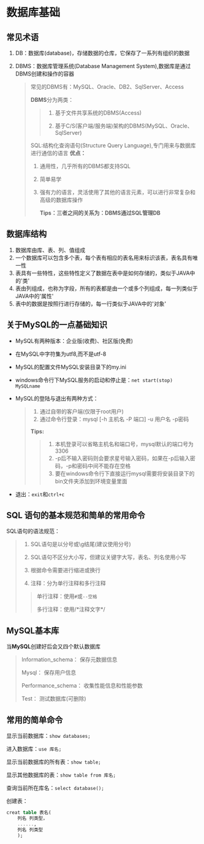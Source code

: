 # 数据库基础

## 常见术语

1. DB：数据库(database)，存储数据的仓库，它保存了一系列有组织的数据

2. DBMS：数据库管理系统(Database Management System),数据库是通过DBMS创建和操作的容器

   > 常见的DBMS有：MySQL、Oracle、DB2、SqlServer、Access
   >
   > **DBMS**分为两类：
   >
   > > 1. 基于文件共享系统的DBMS(Access)
   > >
   > > 2. 基于C/S(客户端/服务端)架构的DBMS(MySQL、Oracle、SqlServer)
   >
   > SQL:结构化查询语句(Structure Query Language),专门用来与数据库进行通信的语言
   > **优点：**
   >
   > 1. 通用性，几乎所有的DBMS都支持SQL
   >
   > 2. 简单易学
   >
   > 3. 强有力的语言，灵活使用了其他的语言元素，可以进行非常复杂和高级的数据库操作
   >
   >    **Tips：三者之间的关系为：DBMS通过SQL管理DB**

## 数据库结构

1. 数据库由库、表、列、值组成
2. 一个数据库可以包含多个表，每个表有相应的表名用来标识该表，表名具有唯一性
3. 表具有一些特性，这些特性定义了数据在表中是如何存储的，类似于JAVA中的'类'
4. 表由列组成，也称为字段，所有的表都是由一个或多个列组成，每一列类似于JAVA中的'属性'
5. 表中的数据是按照行进行存储的，每一行类似于JAVA中的'对象'

## 关于MySQL的一点基础知识

* MySQL有两种版本：企业版(收费)、社区版(免费)

* 在MySQL中字符集为utf8,而不是utf-8

* MySQL的配置文件MySQL安装目录下的my.ini

* windows命令行下MySQL服务的启动和停止是：`net start(stop) MySQLname`

* MySQL的登陆与退出有两种方式：

  > 1. 通过自带的客户端(仅限于root用户)
  > 2. 通过命令行登录：mysql \[-h 主机名 -P 端口] -u 用户名 -p密码
  >
  > **Tips:**
  >
  > > 1. 本机登录可以省略主机名和端口号，mysql默认的端口号为3306
  > > 2. -p后不输入密码则会要求星号输入密码，如果在-p后输入密码，-p和密码中间不能存在空格
  > > 3. 要在windows命令行下直接运行mysql需要将安装目录下的bin文件夹添加到环境变量里面

* 退出：`exit`和`ctrl+c`

## SQL 语句的基本规范和简单的常用命令

SQL语句的语法规范：

> 1. SQL语句是以分号或\g结尾(建议使用分号)
>
> 2. SQL语句不区分大小写，但建议关键字大写，表名、列名使用小写
>
> 3. 根据命令需要进行缩进或换行
>
> 4. 注释：分为单行注释和多行注释
>
> > 单行注释：使用`#`或`--空格`
> >
> > 多行注释：使用/\*注释文字*/

## MySQL基本库

当**MySQL**创建好后会又四个默认数据库

> Information_schema：    保存元数据信息
>
> Mysql：                            保存用户信息
>
> Performance_schema：    收集性能信息和性能参数
>
> Test：                                测试数据库(可删除)

## 常用的简单命令

显示当前数据库：`show databases;`

进入数据库：`use 库名;`

显示当前数据库的所有表：`show table;`

显示其他数据库的表：`show table from 库名;`

查询当前所在库名：`select database();`

创建表：

```sql
creat table 表名(
    列名 列类型，
    ......,
    列名 列类型
    );
```
